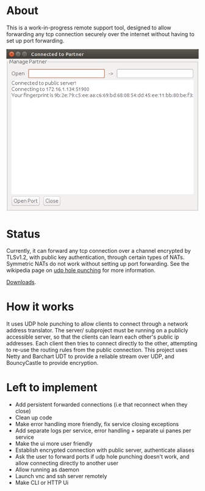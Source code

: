 # About

This is a work-in-progress remote support tool, designed to allow forwarding any tcp connection securely over the internet without having to set up port forwarding.

![screenshot 1](https://raw.githubusercontent.com/jtjj222/remote-support/master/images/screen1.png)

# Status

Currently, it can forward any tcp connection over a channel encrypted by TLSv1.2, with public key authentication, through certain types of NATs.
Symmetric NATs do not work without setting up port forwarding. See the wikipedia page on [udp hole punching](https://en.wikipedia.org/wiki/UDP_hole_punching) for more information.

[Downloads](https://github.com/jtjj222/remote-support/releases).

# How it works

It uses UDP hole punching to allow clients to connect through a network address translator.
The server/ subproject must be running on a publicly accessible server, so that the clients can learn each other's public ip addresses.
Each client then tries to connect directly to the other, attempting to re-use the routing rules from the public connection.
This project uses Netty and Barchart UDT to provide a reliable stream over UDP, and BouncyCastle to provide encryption.

# Left to implement

- Add persistent forwarded connections (i.e that reconnect when they close)
- Clean up code
- Make error handling more friendly, fix service closing exceptions
- Add separate logs per service, error handling + separate ui panes per service
- Make the ui more user friendly
- Establish encrypted connection with public server, authenticate aliases
- Ask the user to forward ports if udp hole punching doesn't work, and allow connecting directly to another user
- Allow running as daemon
- Launch vnc and ssh server remotely
- Make CLI or HTTP Ui
